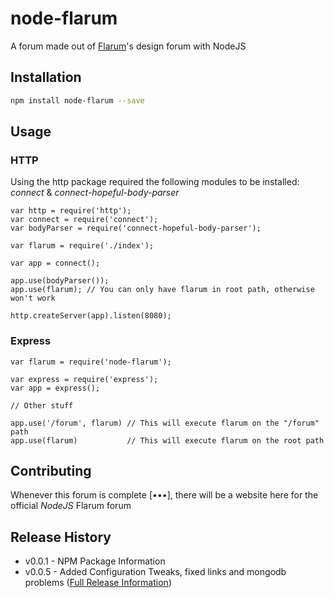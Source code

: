 # node-flarum

A forum made out of [Flarum](http://flarum.org)'s design forum with NodeJS

## Installation

```sh
npm install node-flarum --save
```


## Usage

### HTTP

Using the http package required the following modules to be installed: *connect* & *connect-hopeful-body-parser*

```node
var http = require('http');
var connect = require('connect');
var bodyParser = require('connect-hopeful-body-parser');

var flarum = require('./index');

var app = connect();

app.use(bodyParser());
app.use(flarum); // You can only have flarum in root path, otherwise won't work

http.createServer(app).listen(8080);
```

### Express

```node
var flarum = require('node-flarum');

var express = require('express');
var app = express();

// Other stuff

app.use('/forum', flarum) // This will execute flarum on the "/forum" path
app.use(flarum)           // This will execute flarum on the root path
```



## Contributing

Whenever this forum is complete [•••], there will be a website here for the official *NodeJS* Flarum forum


## Release History

* v0.0.1 - NPM Package Information
* v0.0.5 - Added Configuration Tweaks, fixed links and mongodb problems ([Full Release Information](https://github.com/datitisev/node-flarum/releases/tag/0.0.5))
